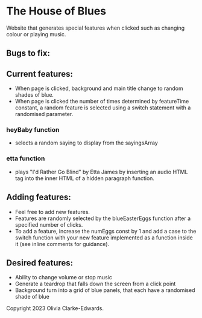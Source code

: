 # The House of Blues 
Website that generates special features when clicked such as changing colour or playing music.

## Bugs to fix:

## Current features: 
- When page is clicked, background and main title change to random shades of blue.
- When page is clicked the number of times determined by featureTime constant, a random feature is selected using a switch statement with a randomised parameter. 

### heyBaby function 
- selects a random saying to display from the sayingsArray

### etta function 
- plays "I'd Rather Go Blind" by Etta James by inserting an audio HTML tag into the inner HTML of a hidden paragraph function.

## Adding features:
- Feel free to add new features.
- Features are randomly selected by the blueEasterEggs function after a specified number of clicks. 
- To add a feature, increase the numEggs const by 1 and add a case to the switch function with your new feature implemented as a function inside it (see inline comments for guidance).

## Desired features:
- Ability to change volume or stop music 
- Generate a teardrop that falls down the screen from a click point
- Background turn into a grid of blue panels, that each have a randomised shade of blue 

Copyright 2023 Olivia Clarke-Edwards.
